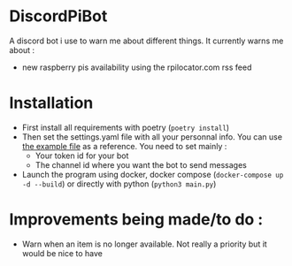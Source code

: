 # DiscordPiBot

A discord bot i use to warn me about different things. It currently warns me about :

-   new raspberry pis availability using the rpilocator.com rss feed

# Installation

-   First install all requirements with poetry (`poetry install`)
-   Then set the settings.yaml file with all your personnal info. You can use [the example file](settings_example.yaml) as a reference. You need to set mainly :
    -   Your token id for your bot
    -   The channel id where you want the bot to send messages
-   Launch the program using docker, docker compose (`docker-compose up -d --build`) or directly with python (`python3 main.py`)

# Improvements being made/to do :

-   Warn when an item is no longer available. Not really a priority but it would be nice to have
